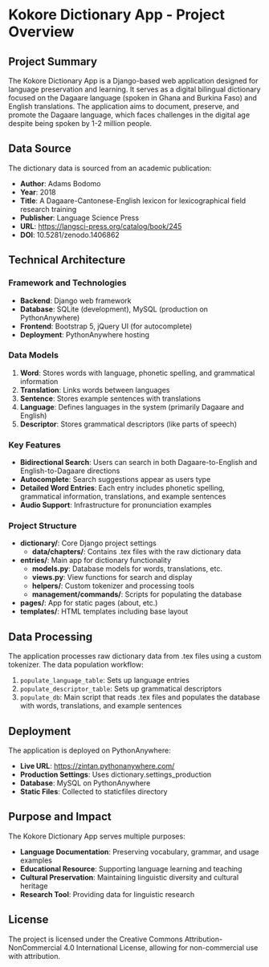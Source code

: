 # Kokore Dictionary App - Project Overview

## Project Summary
The Kokore Dictionary App is a Django-based web application designed for language preservation and learning. It serves as a digital bilingual dictionary focused on the Dagaare language (spoken in Ghana and Burkina Faso) and English translations. The application aims to document, preserve, and promote the Dagaare language, which faces challenges in the digital age despite being spoken by 1-2 million people.

## Data Source
The dictionary data is sourced from an academic publication:
- **Author**: Adams Bodomo
- **Year**: 2018
- **Title**: A Dagaare-Cantonese-English lexicon for lexicographical field research training
- **Publisher**: Language Science Press
- **URL**: https://langsci-press.org/catalog/book/245
- **DOI**: 10.5281/zenodo.1406862

## Technical Architecture

### Framework and Technologies
- **Backend**: Django web framework
- **Database**: SQLite (development), MySQL (production on PythonAnywhere)
- **Frontend**: Bootstrap 5, jQuery UI (for autocomplete)
- **Deployment**: PythonAnywhere hosting

### Data Models
1. **Word**: Stores words with language, phonetic spelling, and grammatical information
2. **Translation**: Links words between languages
3. **Sentence**: Stores example sentences with translations
4. **Language**: Defines languages in the system (primarily Dagaare and English)
5. **Descriptor**: Stores grammatical descriptors (like parts of speech)

### Key Features
- **Bidirectional Search**: Users can search in both Dagaare-to-English and English-to-Dagaare directions
- **Autocomplete**: Search suggestions appear as users type
- **Detailed Word Entries**: Each entry includes phonetic spelling, grammatical information, translations, and example sentences
- **Audio Support**: Infrastructure for pronunciation examples

### Project Structure
- **dictionary/**: Core Django project settings
  - **data/chapters/**: Contains .tex files with the raw dictionary data
- **entries/**: Main app for dictionary functionality
  - **models.py**: Database models for words, translations, etc.
  - **views.py**: View functions for search and display
  - **helpers/**: Custom tokenizer and processing tools
  - **management/commands/**: Scripts for populating the database
- **pages/**: App for static pages (about, etc.)
- **templates/**: HTML templates including base layout

## Data Processing
The application processes raw dictionary data from .tex files using a custom tokenizer. The data population workflow:
1. `populate_language_table`: Sets up language entries
2. `populate_descriptor_table`: Sets up grammatical descriptors
3. `populate_db`: Main script that reads .tex files and populates the database with words, translations, and example sentences

## Deployment
The application is deployed on PythonAnywhere:
- **Live URL**: https://zintan.pythonanywhere.com/
- **Production Settings**: Uses dictionary.settings_production
- **Database**: MySQL on PythonAnywhere
- **Static Files**: Collected to staticfiles directory

## Purpose and Impact
The Kokore Dictionary App serves multiple purposes:
- **Language Documentation**: Preserving vocabulary, grammar, and usage examples
- **Educational Resource**: Supporting language learning and teaching
- **Cultural Preservation**: Maintaining linguistic diversity and cultural heritage
- **Research Tool**: Providing data for linguistic research

## License
The project is licensed under the Creative Commons Attribution-NonCommercial 4.0 International License, allowing for non-commercial use with attribution.

